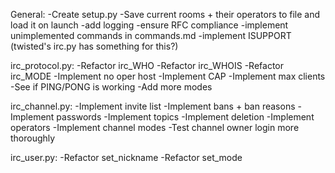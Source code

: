 General:
-Create setup.py
-Save current rooms + their operators to file and load it on launch
-add logging
-ensure RFC compliance
-implement unimplemented commands in commands.md
-implement ISUPPORT (twisted's irc.py has something for this?)

irc_protocol.py:
-Refactor irc_WHO
-Refactor irc_WHOIS
-Refactor irc_MODE
-Implement no oper host
-Implement CAP
-Implement max clients
-See if PING/PONG is working
-Add more modes

irc_channel.py:
-Implement invite list
-Implement bans + ban reasons
-Implement passwords
-Implement topics
-Implement deletion
-Implement operators
-Implement channel modes
-Test channel owner login more thoroughly

irc_user.py:
-Refactor set_nickname
-Refactor set_mode
